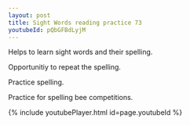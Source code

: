 ```yaml
---
layout: post
title: Sight Words reading practice 73
youtubeId: pQbGFBdLyjM
---
```

 
 
Helps to learn sight words and their spelling.

Opportunitiy to repeat the spelling. 

Practice spelling. 
 
Practice for spelling bee competitions. 
 
{% include youtubePlayer.html id=page.youtubeId %}
 
 
